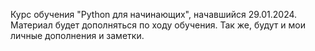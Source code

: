 Курс обучения "Python для начинающих", начавшийся 29.01.2024. </br>
Материал будет дополняться по ходу обучения. Так же, будут и мои личные дополнения и заметки.
